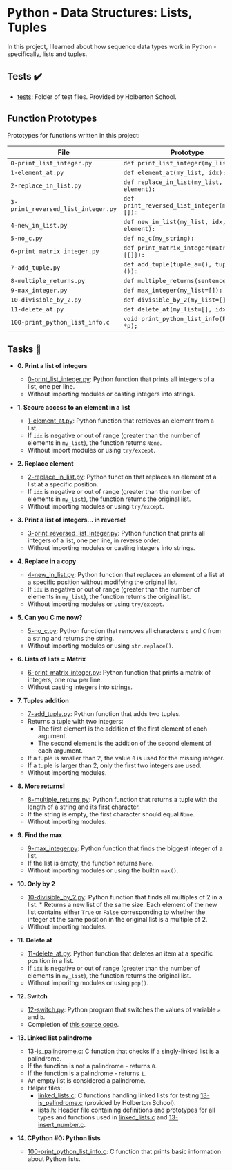 # Python - Data Structures: Lists, Tuples

In this project, I learned about how sequence data types work in
Python - specifically, lists and tuples.

## Tests :heavy_check_mark:

* [tests](./tests): Folder of test files. Provided by Holberton School.

## Function Prototypes

Prototypes for functions written in this project:

| File                               | Prototype                                      |
| ---------------------------------- | ---------------------------------------------- |
| `0-print_list_integer.py`          | `def print_list_integer(my_list=[]):`          |
| `1-element_at.py`                  | `def element_at(my_list, idx):`                |
| `2-replace_in_list.py`             | `def replace_in_list(my_list, idx, element):`  |
| `3-print_reversed_list_integer.py` | `def print_reversed_list_integer(my_list=[]):` |
| `4-new_in_list.py`                 | `def new_in_list(my_list, idx, element):`      |
| `5-no_c.py`                        | `def no_c(my_string):`                         |
| `6-print_matrix_integer.py`        | `def print_matrix_integer(matrix=[[]]):`       |
| `7-add_tuple.py`                   | `def add_tuple(tuple_a=(), tuple_b=()):`       |
| `8-multiple_returns.py`            | `def multiple_returns(sentence):`              |
| `9-max_integer.py`                 | `def max_integer(my_list=[]):`                 |
| `10-divisible_by_2.py`             | `def divisible_by_2(my_list=[]):`              |
| `11-delete_at.py`                  | `def delete_at(my_list=[], idx=0):`            |
| `100-print_python_list_info.c`     | `void print_python_list_info(PyObject *p);`    |

## Tasks :page_with_curl:

* **0. Print a list of integers**
  * [0-print_list_integer.py](./0-print_list_integer.py): Python function that prints all
  integers of a list, one per line.
  * Without importing modules or casting integers into strings.

* **1. Secure access to an element in a list**
  * [1-element_at.py](./1-element_at.py): Python function that retrieves an element
  from a list.
  * If `idx` is negative or out of range (greater than the number of elements in
  `my_list`), the function returns `None`.
  * Without import modules or using `try/except`.

* **2. Replace element**
  * [2-replace_in_list.py](./2-replace_in_list.py): Python function that replaces an element
  of a list at a specific position.
  * If `idx` is negative or out of range (greater than the number of elements
  in `my_list`), the function returns the original list.
  * Without importing modules or using `try/except`.

* **3. Print a list of integers... in reverse!**
  * [3-print_reversed_list_integer.py](./3-print_reversed_list_integer.py): Python
  function that prints all integers of a list, one per line, in reverse order.
  * Without importing modules or casting integers into strings.

* **4. Replace in a copy**
  * [4-new_in_list.py](./4-new_in_list.py): Python function that replaces an element of a
  list at a specific position without modifying the original list.
  * If `idx` is negative or out of range (greater than the number of elements in
  `my_list`), the function returns the original list.
  * Without importing modules or using `try/except`.

* **5. Can you C me now?**
  * [5-no_c.py](./5-no_c.py): Python function that removes all characters `c`
  and `C` from a string and returns the string.
  * Without importing modules or using `str.replace()`.

* **6. Lists of lists = Matrix**
  * [6-print_matrix_integer.py](./6-print_matrix_integer.py): Python function that prints
  a matrix of integers, one row per line.
  * Without casting integers into strings.

* **7. Tuples addition**
  * [7-add_tuple.py](./7-add_tuple.py): Python function that adds two tuples.
  * Returns a tuple with two integers:
    * The first element is the addition of the first element of each argument.
    * The second element is the addition of the second element of each argument.
  * If a tuple is smaller than 2, the value `0` is used for the missing integer.
  * If a tuple is larger than 2, only the first two integers are used.
  * Without importing modules.

* **8. More returns!**
  * [8-multiple_returns.py](./8-multiple_returns.py): Python function that returns a
  tuple with the length of a string and its first character.
  * If the string is empty, the first character should equal `None`.
  * Without importing modules.

* **9. Find the max**
  * [9-max_integer.py](./9-max_integer.py): Python function that finds the biggest integer
  of a list.
  * If the list is empty, the function returns `None`.
  * Without importing modules or using the builtin `max()`.

* **10. Only by 2**
  * [10-divisible_by_2.py](./10-divisible_by_2.py): Python function that finds all multiples
  of 2 in a list.  * Returns a new list of the same size. Each element of the new
  list contains either `True` or `False` corresponding to whether the integer at
  the same position in the original list is a multiple of 2.
  * Without importing modules.

* **11. Delete at**
  * [11-delete_at.py](./11-delete_at.py): Python function that deletes an item at
  a specific position in a list.
  * If `idx` is negative or out of range (greater than the number of elements in
  `my_list`), the function returns the original list.
  * Without imporitng modules or using `pop()`.

* **12. Switch**
  * [12-switch.py](./12-switch.py): Python program that switches the values of
  variable `a` and `b`.
  * Completion of [this source code](https://github.com/holbertonschool/0x03.py/blob/master/12-switch_py).

* **13. Linked list palindrome**
  * [13-is_palindrome.c](./13-is_palindrome.c): C function that checks if a
  singly-linked list is a palindrome.
  * If the function is not a palindrome - returns `0`.
  * If the function is a palindrome - returns `1`.
  * An empty list is considered a palindrome.
  * Helper files:
    * [linked_lists.c](./linked_lists.c): C functions handling linked lists for
    testing [13-is_palindrome.c](./13-is_palindrome.c) (provided by Holberton School).
    * [lists.h](./lists.h): Header file containing definitions and prototypes for all types
    and functions used in [linked_lists.c](./linked_lists.c) and
    [13-insert_number.c](./13-insert_number.c).

* **14. CPython #0: Python lists**
  * [100-print_python_list_info.c](./100-print_python_list_info.c): C function that
  prints basic information about Python lists.
